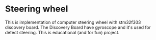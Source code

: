 # Steering wheel
This is implementation of computer steering wheel with stm32f303 discovery board.
The Discovery Board have gyroscope and it's used for detect steering.
This is educational (and for fun) project.

